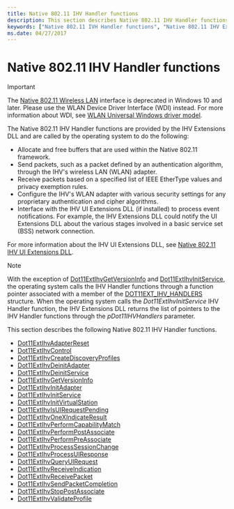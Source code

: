 ```yaml
---
title: Native 802.11 IHV Handler functions
description: This section describes Native 802.11 IHV Handler functions for the Native 802.11 IHV Extensions DLL
keywords: ["Native 802.11 IVH Handler functions", "Native 802.11 IHV Extensions DLL Handler Functions", "WDK Native 802.11 IVH Handler functions"]
ms.date: 04/27/2017
---
```


# Native 802.11 IHV Handler functions

>[!IMPORTANT]
> The [Native 802.11 Wireless LAN](/previous-versions/windows/hardware/wireless/native-802-11-wireless-lan4) interface is deprecated in Windows 10 and later. Please use the WLAN Device Driver Interface (WDI) instead. For more information about WDI, see [WLAN Universal Windows driver model](./wdi-miniport-driver-design-guide.md).

The Native 802.11 IHV Handler functions are provided by the IHV Extensions DLL and are called by the operating system to do the following:

- Allocate and free buffers that are used within the Native 802.11 framework.
- Send packets, such as a packet defined by an authentication algorithm, through the IHV's wireless LAN (WLAN) adapter.
- Receive packets based on a specified list of IEEE EtherType values and privacy exemption rules.
- Configure the IHV's WLAN adapter with various security settings for any proprietary authentication and cipher algorithms.
- Interface with the IHV UI Extensions DLL (if installed) to process event notifications. For example, the IHV Extensions DLL could notify the UI Extensions DLL about the various stages involved in a basic service set (BSS) network connection. 

For more information about the IHV UI Extensions DLL, see [Native 802.11 IHV UI Extensions DLL](native-802-11-ihv-ui-extensions-dll2.md).

> [!NOTE]
> With the exception of [Dot11ExtIhvGetVersionInfo](/windows-hardware/drivers/ddi/wlanihv/nc-wlanihv-dot11extihv_get_version_info) and [Dot11ExtIhvInitService](/windows-hardware/drivers/ddi/wlanihv/nc-wlanihv-dot11extihv_init_service), the operating system calls the IHV Handler functions through a function pointer associated with a member of the [DOT11EXT_IHV_HANDLERS](/windows-hardware/drivers/ddi/wlanihv/ns-wlanihv-_dot11ext_ihv_handlers) structure. When the operating system calls the *Dot11ExtIhvInitService* IHV Handler function, the IHV Extensions DLL returns the list of pointers to the IHV Handler functions through the *pDot11IHVHandlers* parameter.

This section describes the following Native 802.11 IHV Handler functions.

- [Dot11ExtIhvAdapterReset](/windows-hardware/drivers/ddi/wlanihv/nc-wlanihv-dot11extihv_adapter_reset)
- [Dot11ExtIhvControl](/windows-hardware/drivers/ddi/wlanihv/nc-wlanihv-dot11extihv_control)
- [Dot11ExtIhvCreateDiscoveryProfiles](/windows-hardware/drivers/ddi/wlanihv/nc-wlanihv-dot11extihv_create_discovery_profiles)
- [Dot11ExtIhvDeinitAdapter](/windows-hardware/drivers/ddi/wlanihv/nc-wlanihv-dot11extihv_deinit_adapter)
- [Dot11ExtIhvDeinitService](/windows-hardware/drivers/ddi/wlanihv/nc-wlanihv-dot11extihv_deinit_service)
- [Dot11ExtIhvGetVersionInfo](/windows-hardware/drivers/ddi/wlanihv/nc-wlanihv-dot11extihv_get_version_info)
- [Dot11ExtIhvInitAdapter](/windows-hardware/drivers/ddi/wlanihv/nc-wlanihv-dot11extihv_init_adapter)
- [Dot11ExtIhvInitService](/windows-hardware/drivers/ddi/wlanihv/nc-wlanihv-dot11extihv_init_service)
- [Dot11ExtIhvInitVirtualStation](/windows-hardware/drivers/ddi/wlanihv/nc-wlanihv-dot11extihv_init_virtual_station)
- [Dot11ExtIhvIsUIRequestPending](/windows-hardware/drivers/ddi/wlanihv/nc-wlanihv-dot11extihv_is_ui_request_pending)
- [Dot11ExtIhvOneXIndicateResult](/windows-hardware/drivers/ddi/wlanihv/nc-wlanihv-dot11extihv_onex_indicate_result)
- [Dot11ExtIhvPerformCapabilityMatch](/windows-hardware/drivers/ddi/wlanihv/nc-wlanihv-dot11extihv_perform_capability_match)
- [Dot11ExtIhvPerformPostAssociate](/windows-hardware/drivers/ddi/wlanihv/nc-wlanihv-dot11extihv_perform_post_associate)
- [Dot11ExtIhvPerformPreAssociate](/windows-hardware/drivers/ddi/wlanihv/nc-wlanihv-dot11extihv_perform_pre_associate)
- [Dot11ExtIhvProcessSessionChange](/windows-hardware/drivers/ddi/wlanihv/nc-wlanihv-dot11extihv_process_session_change)
- [Dot11ExtIhvProcessUIResponse](/windows-hardware/drivers/ddi/wlanihv/nc-wlanihv-dot11extihv_process_ui_response)
- [Dot11ExtIhvQueryUIRequest](/windows-hardware/drivers/ddi/wlanihv/nc-wlanihv-dot11extihv_query_ui_request)
- [Dot11ExtIhvReceiveIndication](/windows-hardware/drivers/ddi/wlanihv/nc-wlanihv-dot11extihv_receive_indication)
- [Dot11ExtIhvReceivePacket](/windows-hardware/drivers/ddi/wlanihv/nc-wlanihv-dot11extihv_receive_packet)
- [Dot11ExtIhvSendPacketCompletion](/windows-hardware/drivers/ddi/wlanihv/nc-wlanihv-dot11extihv_send_packet_completion)
- [Dot11ExtIhvStopPostAssociate](/windows-hardware/drivers/ddi/wlanihv/nc-wlanihv-dot11extihv_stop_post_associate)
- [Dot11ExtIhvValidateProfile](/windows-hardware/drivers/ddi/wlanihv/nc-wlanihv-dot11extihv_validate_profile)
